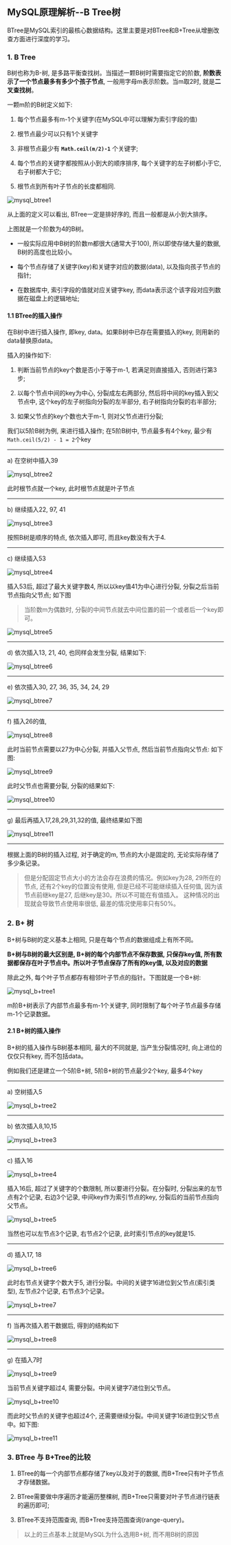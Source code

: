 ## MySQL原理解析--B Tree树

BTree是MySQL索引的最核心数据结构。这里主要是对BTree和B+Tree从增删改查方面进行深度的学习。

### 1. B Tree

B树也称为B-树, 是多路平衡查找树。当描述一颗B树时需要指定它的阶数, **阶数表示了一个节点最多有多少个孩子节点**, 一般用字母m表示阶数。当m取2时, 就是**二叉查找树**。

一颗m阶的B树定义如下:

1. 每个节点最多有m-1个关键字(在MySQL中可以理解为索引字段的值)

2. 根节点最少可以只有1个关键字

3. 非根节点最少有 **`Math.ceil(m/2)-1`** 个关键字;

4. 每个节点的关键字都按照从小到大的顺序排序, 每个关键字的左子树都小于它, 右子树都大于它;

5. 根节点到所有叶子节点的长度都相同.

![mysql_btree1](/image/mysql_btree1.png)

从上面的定义可以看出, BTree一定是排好序的, 而且一般都是从小到大排序。

上图就是一个阶数为4的B树。

- 一般实际应用中B树的阶数m都很大(通常大于100), 所以即使存储大量的数据, B树的高度也比较小。

- 每个节点存储了关键字(key)和关键字对应的数据(data), 以及指向孩子节点的指针;

- 在数据库中, 索引字段的值就对应关键字key, 而data表示这个该字段对应列数据在磁盘上的逻辑地址;

#### 1.1 BTree的插入操作

在B树中进行插入操作, 即key, data。如果B树中已存在需要插入的key, 则用新的data替换原data。

插入的操作如下:

1. 判断当前节点的key个数是否小于等于m-1, 若满足则直接插入, 否则进行第3步;

2. 以每个节点中间的key为中心, 分裂成左右两部分, 然后将中间的key插入到父节点中, 这个key的左子树指向分裂的左半部分, 右子树指向分裂的右半部分; 

3. 如果父节点的key个数也大于m-1, 则对父节点进行分裂;

我们以5阶B树为例, 来进行插入操作; 在5阶B树中, 节点最多有4个key, 最少有`Math.ceil(5/2) - 1 = 2`个key

***

a) 在空树中插入39

![mysql_btree2](/image/mysql_btree2.png)

此时根节点就一个key, 此时根节点就是叶子节点

***

b) 继续插入22, 97, 41

![mysql_btree3](/image/mysql_btree3.png)

按照B树是顺序的特点, 依次插入即可, 而且key数没有大于4.

***

c) 继续插入53

![mysql_btree4](/image/mysql_btree4.png)

插入53后, 超过了最大关键字数4, 所以以key值41为中心进行分裂, 分裂之后当前节点指向父节点; 如下图

> 当阶数m为偶数时, 分裂的中间节点就去中间位置的前一个或者后一个key即可。

![mysql_btree5](/image/mysql_btree5.png)

***

d) 依次插入13, 21, 40, 也同样会发生分裂, 结果如下:

![mysql_btree6](/image/mysql_btree6.png)

***

e) 依次插入30, 27, 36, 35, 34, 24, 29

![mysql_btree7](/image/mysql_btree7.png)

***

f) 插入26的值,

![mysql_btree8](/image/mysql_btree8.png)

此时当前节点需要以27为中心分裂, 并插入父节点, 然后当前节点指向父节点: 如下图:

![mysql_btree9](/image/mysql_btree9.png)

此时父节点也需要分裂, 分裂的结果如下:

![mysql_btree10](/image/mysql_btree10.png)

***

g) 最后再插入17,28,29,31,32的值, 最终结果如下图

![mysql_btree11](/image/mysql_btree11.png)

***

根据上面的B树的插入过程, 对于确定的m, 节点的大小是固定的, 无论实际存储了多少条记录。

> 但是分配固定节点大小的方法会存在浪费的情况。例如key为28, 29所在的节点, 还有2个key的位置没有使用, 但是已经不可能继续插入任何值, 因为该节点前继key是27, 后继key是30。所以不可能在有值插入。
这种情况的出现就会导致节点使用率很低, 最差的情况使用率只有50%。

### 2. B+ 树

B+树与B树的定义基本上相同, 只是在每个节点的数据组成上有所不同。

**B+树与B树的最大区别是, B+树的每个内部节点不保存数据, 只保存key值, 所有数据都保存在叶子节点中。所以叶子节点保存了所有的key值, 以及对应的数据**

除此之外, 每个叶子节点都存有相邻叶子节点的指针。下图就是一个B+树:

![mysql_b+tree1](/image/mysql_b+tree1.png)

m阶B+树表示了内部节点最多有m-1个关键字, 同时限制了每个叶子节点最多存储m-1个记录数据。

#### 2.1 B+树的插入操作

B+树的插入操作与B树基本相同, 最大的不同就是, 当产生分裂情况时, 向上进位的仅仅只有key, 而不包括data。

例如我们还是建立一个5阶B+树, 5阶B+树的节点最少2个key, 最多4个key

***

a) 空树插入5

![mysql_b+tree2](/image/mysql_b+tree2.png)

***

b) 依次插入8,10,15

![mysql_b+tree3](/image/mysql_b+tree3.png)

***

c) 插入16

![mysql_b+tree4](/image/mysql_b+tree4.png)

插入16后, 超过了关键字的个数限制, 所以要进行分裂。在分裂时, 分裂出来的左节点有2个记录, 右边3个记录, 中间key作为索引节点的key, 分裂后的当前节点指向父节点。

![mysql_b+tree5](/image/mysql_b+tree5.png)

当然也可以左节点3个记录, 右节点2个记录, 此时索引节点的key就是15.

***

d) 插入17, 18

![mysql_b+tree6](/image/mysql_b+tree6.png)

此时右节点关键字个数大于5, 进行分裂。中间的关键字16进位到父节点(索引类型), 左节点2个记录, 右节点3个记录。

![mysql_b+tree7](/image/mysql_b+tree7.png)

***

f) 当再次插入若干数据后, 得到的结构如下

![mysql_b+tree8](/image/mysql_b+tree8.png)

***

g) 在插入7时

![mysql_b+tree9](/image/mysql_b+tree9.png)

当前节点关键字超过4, 需要分裂。中间关键字7进位到父节点。

![mysql_b+tree10](/image/mysql_b+tree10.png)

而此时父节点的关键字也超过4个, 还需要继续分裂。中间关键字16进位到父节点中。如下图:

![mysql_b+tree11](/image/mysql_b+tree11.png)

### 3. BTree 与 B+Tree的比较

1. BTree的每一个内部节点都存储了key以及对于的数据, 而B+Tree只有叶子节点才存储数据。

2. BTree需要做中序遍历才能遍历整棵树, 而B+Tree只需要对叶子节点进行链表的遍历即可;

3. BTree不支持范围查询, 而B+Tree支持范围查询(range-query)。

> 以上的三点基本上就是MySQL为什么选用B+树, 而不用B树的原因

